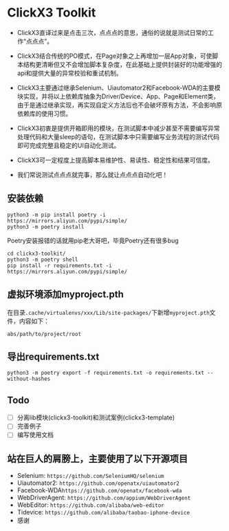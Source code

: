 # ClickX3 Toolkit

- ClickX3直译过来是点击三次，点点点的意思，通俗的说就是测试日常的工作“点点点”。

- ClickX3结合传统的PO模式，在Page对象之上再增加一层App对象，可使脚本结构更清晰但又不会增加脚本复杂度，在此基础上提供封装好的功能增强的api和提供大量的异常校验和重试机制。

- ClickX3主要通过继承Selenium、Uiautomator2和Facebook-WDA的主要模块实现，并将以上依赖库抽象为Driver/Device、App、Page和Element类，由于是通过继承实现，再实现自定义方法后也不会破坏原有方法，不会影响原依赖库的使用习惯。

- ClickX3初衷是提供开箱即用的模块，在测试脚本中减少甚至不需要编写异常处理代码和大量sleep的语句，在测试脚本中只需要编写业务流程的测试代码即可完成完整且稳定的UI自动化测试。

- ClickX3可一定程度上提高脚本易维护性、易读性、稳定性和结果可信度。

- 我们常说测试点点点就完事，那么就让点点点自动化吧！

## 安装依赖

```shell
python3 -m pip install poetry -i https://mirrors.aliyun.com/pypi/simple/
python3 -m poetry install
```

Poetry安装报错的话就用pip老大哥吧，毕竟Poetry还有很多bug

```shell
cd clickx3-toolkit/
python3 -m poetry shell
pip install -r requirements.txt -i https://mirrors.aliyun.com/pypi/simple/
```

## 虚拟环境添加myproject.pth

在目录`.cache/virtualenvs/xxx/Lib/site-packages/`下新增`myproject.pth`文件，内容如下：

```text
abs/path/to/project/root
```

## 导出requirements.txt

```shell
python3 -m poetry export -f requirements.txt -o requirements.txt --without-hashes
```

## Todo

- [ ] 分离lib模块(clickx3-toolkit)和测试案例(clickx3-template)
- [ ] 完善例子
- [ ] 编写使用文档

## 站在巨人的肩膀上，主要使用了以下开源项目

- Selenium: `https://github.com/SeleniumHQ/selenium`
- Uiautomator2: `https://github.com/openatx/uiautomator2`
- Facebook-WDA`https://github.com/openatx/facebook-wda`
- WebDriverAgent: `https://github.com/appium/WebDriverAgent`
- WebEditor: `https://github.com/alibaba/web-editor`
- Tidevice: `https://github.com/alibaba/taobao-iphone-device`
- 感谢
